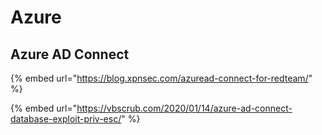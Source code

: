 # Azure

## Azure AD Connect

{% embed url="https://blog.xpnsec.com/azuread-connect-for-redteam/" %}

{% embed url="https://vbscrub.com/2020/01/14/azure-ad-connect-database-exploit-priv-esc/" %}




